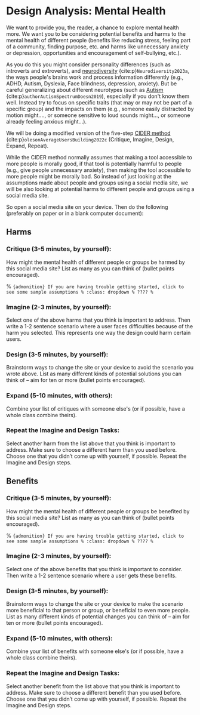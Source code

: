 # Design Analysis: Mental Health

We want to provide you, the reader, a chance to explore mental health more. We want you to be considering potential benefits and harms to the mental health of different people (benefits like reducing stress, feeling part of a community, finding purpose, etc. and harms like unnecessary anxiety or depression, opportunities and encouragement of self-bullying, etc.). 

As you do this you might consider personality differences (such as introverts and extroverts), and [neurodiversity](https://en.wikipedia.org/wiki/Neurodiversity) {cite:p}`Neurodiversity2023a`, the ways people's brains work and process information differently (e.g., ADHD, Autism, Dyslexia, Face blindness, depression, anxiety). But be careful generalizing about different neurotypes (such as [Autism](https://neuroclastic.com/its-a-spectrum-doesnt-mean-what-you-think/) {cite:p}`authorAutismSpectrumDoesn2019`), especially if you don't know them well. Instead try to focus on specific traits (that may or may not be part of a specific group) and the impacts on them (e.g., someone easily distracted by motion might...., or someone sensitive to loud sounds might..., or someone already feeling anxious might...).

We will be doing a modified version of the five-step [CIDER method](https://medium.com/@OAlannah/beyond-average-users-building-inclusive-design-skills-with-the-cider-technique-413969544e6d?source=friends_link&sk=6c9184c8a88feae058cfb073a44985f7) {cite:p}`olesonAverageUsersBuilding2022c` (Critique, Imagine, Design, Expand, Repeat).

While the CIDER method normally assumes that making a tool accessible to more people is morally good, if that tool is potentially harmful to people (e.g., give people unnecessary anxiety), then making the tool accessible to more people might be morally bad. So instead of just looking at the assumptions made about people and groups using a social media site, we will be also looking at potential harms to different people and groups using a social media site.

So open a social media site on your device. Then do the following (preferably on paper or in a blank computer document):

## Harms

### Critique (3-5 minutes, by yourself):
How might the mental health of different people or groups be harmed by this social media site? List as many as you can think of (bullet points encouraged).


%  ````{admonition} If you are having trouble getting started, click to see some sample assumptions
% :class: dropdown
% ????
% ````

### Imagine (2-3 minutes, by yourself):
Select one of the above harms that you think is important to address. Then write a 1-2 sentence scenario where a user faces difficulties because of the harm you selected. This represents one way the design could harm certain users.

### Design (3-5 minutes, by yourself):
Brainstorm ways to change the site or your device to avoid the scenario you wrote above. List as many different kinds of potential solutions you can think of – aim for ten or more (bullet points encouraged).

### Expand (5-10 minutes, with others):
Combine your list of critiques with someone else's (or if possible, have a whole class combine theirs).

### Repeat the Imagine and Design Tasks:
Select another harm from the list above that you think is important to address. Make sure to choose a different harm than you used before. Choose one that you didn’t come up with yourself, if possible. Repeat the Imagine and Design steps.

## Benefits

### Critique (3-5 minutes, by yourself):
How might the mental health of different people or groups be benefited by this social media site? List as many as you can think of (bullet points encouraged).


%  ````{admonition} If you are having trouble getting started, click to see some sample assumptions
% :class: dropdown
% ????
% ````

### Imagine (2-3 minutes, by yourself):
Select one of the above benefits that you think is important to consider. Then write a 1-2 sentence scenario where a user gets these benefits. 

### Design (3-5 minutes, by yourself):
Brainstorm ways to change the site or your device to make the scenario more beneficial to that person or group, or beneficial to even more people. List as many different kinds of potential changes you can think of – aim for ten or more (bullet points encouraged).

### Expand (5-10 minutes, with others):
Combine your list of benefits with someone else's (or if possible, have a whole class combine theirs).

### Repeat the Imagine and Design Tasks:
Select another benefit from the list above that you think is important to address. Make sure to choose a different benefit than you used before. Choose one that you didn’t come up with yourself, if possible. Repeat the Imagine and Design steps.